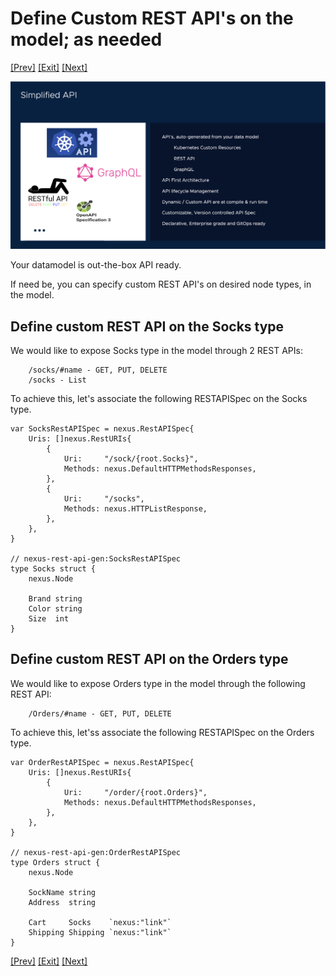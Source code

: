 # Define Custom REST API's on the model; as needed

[[Prev]](Playground-SockShop-Relationships-Lite.md) [[Exit]](../../README.md) [[Next]](Playground-SockShop-Complete-Datamodel-Lite.md)

![SockShop](../images/Playground-7-API.png)

Your datamodel is out-the-box API ready.

If need be, you can specify custom REST API's on desired node types, in the model.

## Define custom REST API on the Socks type

We would like to expose Socks type in the model through 2 REST APIs:

```
	/socks/#name - GET, PUT, DELETE
	/socks - List
```

To achieve this, let's associate the following RESTAPISpec on the Socks type.

```
var SocksRestAPISpec = nexus.RestAPISpec{
	Uris: []nexus.RestURIs{
		{
			Uri:     "/sock/{root.Socks}",
			Methods: nexus.DefaultHTTPMethodsResponses,
		},
		{
			Uri:     "/socks",
			Methods: nexus.HTTPListResponse,
		},
	},
}

// nexus-rest-api-gen:SocksRestAPISpec
type Socks struct {
	nexus.Node

	Brand string
	Color string
	Size  int
}
```

## Define custom REST API on the Orders type

We would like to expose Orders type in the model through the following REST API:

```
	/Orders/#name - GET, PUT, DELETE
```

To achieve this, let'ss associate the following RESTAPISpec on the Orders type.

```
var OrderRestAPISpec = nexus.RestAPISpec{
	Uris: []nexus.RestURIs{
		{
			Uri:     "/order/{root.Orders}",
			Methods: nexus.DefaultHTTPMethodsResponses,
		},
	},
}

// nexus-rest-api-gen:OrderRestAPISpec
type Orders struct {
	nexus.Node

	SockName string
	Address  string

	Cart     Socks    `nexus:"link"`
	Shipping Shipping `nexus:"link"`
}
```
[[Prev]](Playground-SockShop-Relationships-Lite.md) [[Exit]](../../README.md) [[Next]](Playground-SockShop-Complete-Datamodel-Lite.md)

